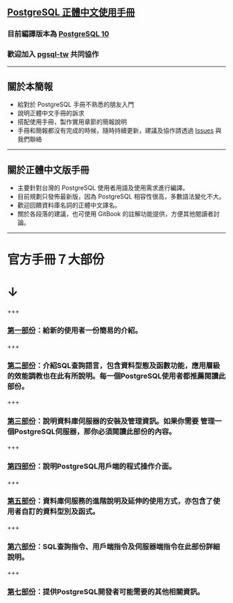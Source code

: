 ## [PostgreSQL 正體中文使用手冊](https://www.gitbook.com/book/pgsql-tw/postgresql-10/details)
### 目前編譯版本為 [PostgreSQL 10](https://www.postgresql.org/docs/10/static/index.html)
### 歡迎加入 [pgsql-tw](https://pgsql-tw.github.io/) 共同協作

---

## 關於本簡報
* 給對於 PostgreSQL 手冊不熟悉的朋友入門
* 說明正體中文手冊的訴求
* 搭配使用手冊，製作實用章節的簡報說明
* 手冊和簡報都沒有完成的時候，隨時持續更新，建議及協作請透過 [Issues](https://github.com/pgsql-tw/twpug-doc/issues) 與我們聯絡

---

## 關於正體中文版手冊
* 主要針對台灣的 PostgreSQL 使用者用語及使用需求進行編譯。
* 目前規劃只發佈最新版，因為 PostgreSQL 相容性很高，多數語法變化不大。
* 歡迎回饋資料庫名詞的正體中文譯名。
* 關於各段落的建議，也可使用 GitBook 的註解功能提供，方便其他閱讀者討論。

---

# 官方手冊７大部份
# ↓

+++
### [第一部份](https://pgsql-tw.gitbooks.io/postgresql-10/content/i-tutorial.html)：給新的使用者一份簡易的介紹。
+++
### [第二部份](https://pgsql-tw.gitbooks.io/postgresql-10/content/ii-the-sql-language.html)：介紹SQL查詢語言，包含資料型態及函數功能，應用層級的效能調教也在此有所說明。每一個PostgreSQL使用者都推薦閱讀此部份。
+++
### [第三部份](https://pgsql-tw.gitbooks.io/postgresql-10/content/iii-server-administration.html)：說明資料庫伺服器的安裝及管理資訊。如果你需要 管理一個PostgreSQL伺服器，那你必須閱讀此部份的內容。
+++
### [第四部份](https://pgsql-tw.gitbooks.io/postgresql-10/content/iv-client-interfaces.html)：說明PostgreSQL用戶端的程式操作介面。
+++
### [第五部份](https://pgsql-tw.gitbooks.io/postgresql-10/content/v-server-programming.html)：資料庫伺服務的進階說明及延伸的使用方式，亦包含了使用者自訂的資料型別及函式。
+++
### [第六部份](https://pgsql-tw.gitbooks.io/postgresql-10/content/v-server-programming.html)：SQL查詢指令、用戶端指令及伺服器端指令在此部份詳細說明。
+++
### [第七部份](https://pgsql-tw.gitbooks.io/postgresql-10/content/v-server-programming.html)：提供PostgreSQL開發者可能需要的其他相關資訊。
